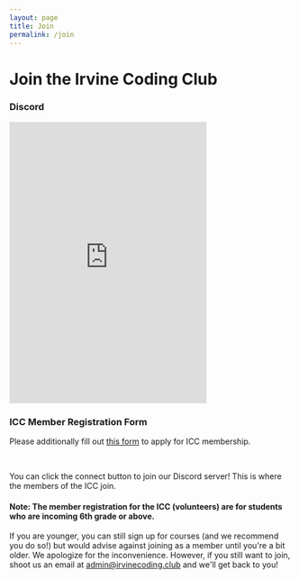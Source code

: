 ```yaml
---
layout: page
title: Join
permalink: /join
---
```


# Join the Irvine Coding Club

### Discord

<div class="large text-muted">
<iframe src="https://discord.com/widget?id=800120401107746846&theme=dark" width="350" height="500" allowtransparency="true" frameborder="0" sandbox="allow-popups allow-popups-to-escape-sandbox allow-same-origin allow-scripts"></iframe>
</div>

### ICC Member Registration Form
Please additionally fill out [this form](https://forms.gle/Ky4S6YLkkursGyZn6) to apply for ICC membership.


<br />

You can click the connect button to join our Discord server! This is where the members of the ICC join.

#### Note: The member registration for the ICC (volunteers) are for students who are incoming 6th grade or above.
If you are younger, you can still sign up for courses (and we recommend you do so!) but would advise against joining as a member until you're a bit older. We apologize for the inconvenience. However, if you still want to join, shoot us an email at <a href="mailto:admin@irvinecoding.club">admin@irvinecoding.club</a> and we'll get back to you!

<br />

<br />
